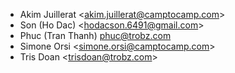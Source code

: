 - Akim Juillerat \<<akim.juillerat@camptocamp.com>\>
- Son (Ho Dac) \<<hodacson.6491@gmail.com>\>
- Phuc (Tran Thanh) <phuc@trobz.com>
- Simone Orsi \<<simone.orsi@camptocamp.com>\>
- Tris Doan \<<trisdoan@trobz.com>\>
